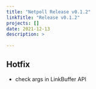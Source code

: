 ```yaml
---
title: "Netpoll Release v0.1.2"
linkTitle: "Release v0.1.2"
projects: []
date: 2021-12-13
description: >
  
---
```


## Hotfix

* check args in LinkBuffer API